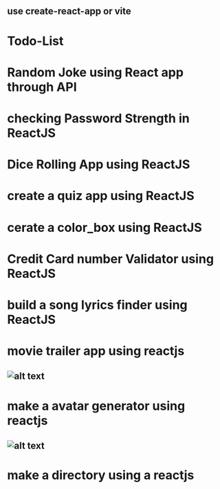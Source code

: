 ## use create-react-app or vite
# Todo-List
# Random Joke using React app through API
# checking Password Strength in ReactJS
# Dice Rolling App using ReactJS
# create a quiz app using ReactJS
# cerate a color_box using ReactJS
# Credit Card number Validator using ReactJS
# build a song lyrics finder using ReactJS
# movie trailer app using reactjs 
## ![alt text](image.png)
# make a avatar generator using reactjs
## ![alt text](./assets/image.png)
# make a directory using a reactjs